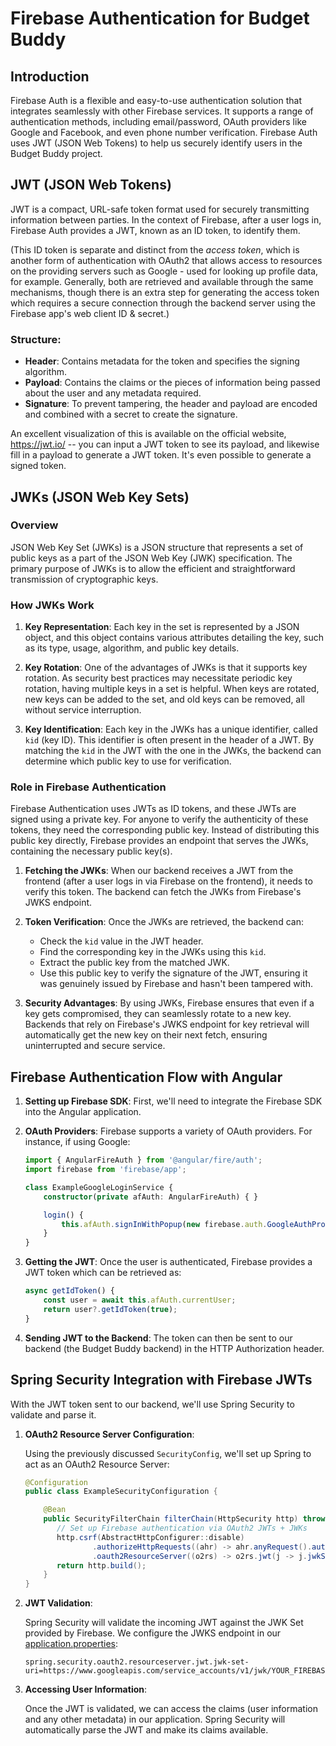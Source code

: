# Firebase Authentication for Budget Buddy

## Introduction

Firebase Auth is a flexible and easy-to-use authentication solution that integrates seamlessly with other Firebase services. It supports a range of authentication methods, including email/password, OAuth providers like Google and Facebook, and even phone number verification. Firebase Auth uses JWT (JSON Web Tokens) to help us securely identify users in the Budget Buddy project.

## JWT (JSON Web Tokens)

JWT is a compact, URL-safe token format used for securely transmitting information between parties. In the context of Firebase, after a user logs in, Firebase Auth provides a JWT, known as an ID token, to identify them. 

(This ID token is separate and distinct from the _access token_, which is another form of authentication with OAuth2 that allows access to resources on the providing servers such as Google - used for looking up profile data, for example. Generally, both are retrieved and available through the same mechanisms, though there is an extra step for generating the access token which requires a secure connection through the backend server using the Firebase app's web client ID & secret.)  

### Structure:

- **Header**: Contains metadata for the token and specifies the signing algorithm.
- **Payload**: Contains the claims or the pieces of information being passed about the user and any metadata required.
- **Signature**: To prevent tampering, the header and payload are encoded and combined with a secret to create the signature.

An excellent visualization of this is available on the official website, https://jwt.io/ -- you can input a JWT token to see its payload, and likewise fill in a payload to generate a JWT token. It's even possible to generate a signed token. 

## JWKs (JSON Web Key Sets)

### Overview

JSON Web Key Set (JWKs) is a JSON structure that represents a set of public keys as a part of the JSON Web Key (JWK) specification. The primary purpose of JWKs is to allow the efficient and straightforward transmission of cryptographic keys.

### How JWKs Work

1. **Key Representation**: Each key in the set is represented by a JSON object, and this object contains various attributes detailing the key, such as its type, usage, algorithm, and public key details.


2. **Key Rotation**: One of the advantages of JWKs is that it supports key rotation. As security best practices may necessitate periodic key rotation, having multiple keys in a set is helpful. When keys are rotated, new keys can be added to the set, and old keys can be removed, all without service interruption.


3. **Key Identification**: Each key in the JWKs has a unique identifier, called `kid` (key ID). This identifier is often present in the header of a JWT. By matching the `kid` in the JWT with the one in the JWKs, the backend can determine which public key to use for verification.


### Role in Firebase Authentication

Firebase Authentication uses JWTs as ID tokens, and these JWTs are signed using a private key. For anyone to verify the authenticity of these tokens, they need the corresponding public key. Instead of distributing this public key directly, Firebase provides an endpoint that serves the JWKs, containing the necessary public key(s).

1. **Fetching the JWKs**: When our backend receives a JWT from the frontend (after a user logs in via Firebase on the frontend), it needs to verify this token. The backend can fetch the JWKs from Firebase's JWKS endpoint.


2. **Token Verification**: Once the JWKs are retrieved, the backend can:
   - Check the `kid` value in the JWT header.
   - Find the corresponding key in the JWKs using this `kid`.
   - Extract the public key from the matched JWK.
   - Use this public key to verify the signature of the JWT, ensuring it was genuinely issued by Firebase and hasn't been tampered with.


3. **Security Advantages**: By using JWKs, Firebase ensures that even if a key gets compromised, they can seamlessly rotate to a new key. Backends that rely on Firebase's JWKS endpoint for key retrieval will automatically get the new key on their next fetch, ensuring uninterrupted and secure service.

## Firebase Authentication Flow with Angular

1. **Setting up Firebase SDK**: First, we'll need to integrate the Firebase SDK into the Angular application.

2. **OAuth Providers**: Firebase supports a variety of OAuth providers. For instance, if using Google:

    ```typescript
    import { AngularFireAuth } from '@angular/fire/auth';
    import firebase from 'firebase/app';

    class ExampleGoogleLoginService {
        constructor(private afAuth: AngularFireAuth) { }

        login() {
            this.afAuth.signInWithPopup(new firebase.auth.GoogleAuthProvider());
        }
    }
    ```

3. **Getting the JWT**: Once the user is authenticated, Firebase provides a JWT token which can be retrieved as:

    ```typescript
    async getIdToken() {
        const user = await this.afAuth.currentUser;
        return user?.getIdToken(true);
    }
    ```

4. **Sending JWT to the Backend**: The token can then be sent to our backend (the Budget Buddy backend) in the HTTP Authorization header.

## Spring Security Integration with Firebase JWTs

With the JWT token sent to our backend, we'll use Spring Security to validate and parse it.

1. **OAuth2 Resource Server Configuration**:

   Using the previously discussed `SecurityConfig`, we'll set up Spring to act as an OAuth2 Resource Server:

    ```java
    @Configuration
    public class ExampleSecurityConfiguration {

        @Bean
        public SecurityFilterChain filterChain(HttpSecurity http) throws Exception {
           // Set up Firebase authentication via OAuth2 JWTs + JWKs
           http.csrf(AbstractHttpConfigurer::disable)
                   .authorizeHttpRequests((ahr) -> ahr.anyRequest().authenticated())  // Protect all endpoints
                   .oauth2ResourceServer((o2rs) -> o2rs.jwt(j -> j.jwkSetUri("https://www.googleapis.com/service_accounts/v1/jwk/YOUR_FIREBASE_PROJECT_ID")));
           return http.build();
        }
    }
    ```

2. **JWT Validation**:

   Spring Security will validate the incoming JWT against the JWK Set provided by Firebase. We configure the JWKS endpoint in our [application.properties](../backend/src/main/resources/application.properties):

    ```properties
    spring.security.oauth2.resourceserver.jwt.jwk-set-uri=https://www.googleapis.com/service_accounts/v1/jwk/YOUR_FIREBASE_PROJECT_ID
    ```

3. **Accessing User Information**:

   Once the JWT is validated, we can access the claims (user information and any other metadata) in our application. Spring Security will automatically parse the JWT and make its claims available.
